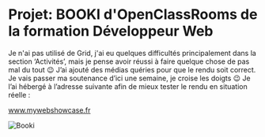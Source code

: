 # Projet: BOOKI d'OpenClassRooms de la formation Développeur Web

Je n'ai pas utilisé de Grid, j'ai eu quelques difficultés principalement dans la section ‘Activités’, mais je pense avoir réussi à faire quelque chose de pas mal du tout 😉
J’ai ajouté des médias quéries pour que le rendu soit correct.
Je vais passer ma soutenance d’ici une semaine, je croise les doigts 😉
Je l’ai hébergé à l’adresse suivante afin de mieux tester le rendu en situation réelle :

www.mywebshowcase.fr


![Booki](https://user-images.githubusercontent.com/111690614/192145329-65750fee-b6a1-4b91-9f2d-c9855546d5ef.png)
